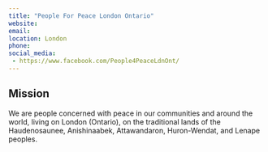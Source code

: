 ```yaml
---
title: "People For Peace London Ontario"
website: 
email: 
location: London
phone: 
social_media: 
 - https://www.facebook.com/People4PeaceLdnOnt/
---
```


## Mission

We are people concerned with peace in our communities and around the world, living on London (Ontario), on the traditional lands of the Haudenosaunee, Anishinaabek, Attawandaron, Huron-Wendat, and Lenape peoples.

